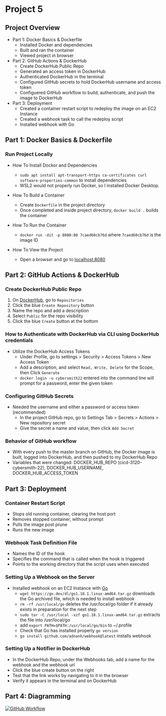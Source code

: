 # Project 5

## Project Overview

- Part 1: Docker Basics & Dockerfile
	- Installed Docker and dependencies 
	- Built and ran the container 
	- Viewed project in browser 
- Part 2: GitHub Actions & DockerHub
	- Create DockerHub Public Repo
	- Generated an access token in DockerHub
	- Authenticated DockerHub in the terminal 
	- Configured GitHub secrets to hold DockerHub username and access token
	- Configuered GitHub workflow to build, authenticate, and push the image to DockerHub
- Part 3: Deployment
	- Created a container restart script to redeploy the image on an EC2 Instance
	- Created a webhook task to call the redeploy script
	- Installed webhook with Go
	
	
## Part 1: Docker Basics & Dockerfile

### Run Project Locally

- How To Install Dockor and Dependencies 
   - `sudo apt install apt-transport-https ca-certificates curl software-properties-common` to install dependencies
   - WSL2 would not properly run Docker, so I installed Docker Desktop.
   
- How To Build a Container
   - Create `Dockerfile` in the project directory 
   - Once completed and inside project directory, `docker build .` builds the container
   
- How To Run the Container
   - `docker run -dit -p 8080:80 7caed60cb76d` where `7caed60cb76d` is the image ID

- How To View the Project
   - Open a browser and go to [localhost:8080](http://localhost:8080/)


## Part 2: GitHub Actions & DockerHub

### Create DockerHub Public Repo
1. On [DockerHub](https://hub.docker.com/), go to `Repositories`
2. Click the blue `Create Repository` button
3. Name the repo and add a description
4. Select `Public` for the repo visibility
5. Click the blue `Create` button at the bottom

### How to Authenticate with DockerHub via CLI using DockerHub credentials
- Utilize the DockerHub Access Tokens
	- Under Profile, go to settings > Security > Access Tokens > New Access Token
	- Add a description, and select `Read, Write, Delete` for the Scope, then Click `Generate`
	- `docker login -u cybersmith22` entered into the command line will prompt for a password, enter the given token 

### Configuring GitHub Secrets 
- Needed the username and either a password or access token (recommended)
	- In the project GitHub repo, go to Settings Tab > Secrets > Actions > New repository secret
	- Give the secret a name and value, then click `Add Secret`

### Behavior of GitHub workflow
- With every push to the master branch on GitHub, the Docker image is built, logged into DockerHub, and then pushed to my 
DockerHub Repo
- Variables that were changed: DOCKER_HUB_REPO (cicd-3120-cybersmith-22), DOCKER_HUB_USERNAME, DOCKER_HUB_ACCESS_TOKEN


## Part 3: Deployment

### Container Restart Script
- Stops old running container, clearing the host port
- Removes stopped container, without prompt
- Pulls the image post prune
- Runs the new image

### Webhook Task Definition File
- Names the ID of the hook
- Specifies the command that is called when the hook is triggered
- Points to the working directory that the script uses when executed

### Setting Up a Webhook on the Server
- Installed webhook on an EC2 Instance with [Go](https://go.dev/doc/install) 
	- `wget https://go.dev/dl/go1.18.1.linux-amd64.tar.gz` downloads the Go archived file, which is needed to install webhook
	- `rm -rf /usr/local/go` deletes the /usr/local/go folder if it already exists in preparation for the next step
	- `sudo tar -C /usr/local -xzf go1.18.1.linux-amd64.tar.gz` extracts the file into /usr/local/go
	- add `export PATH=$PATH:/usr/local/go/bin` to ~/.profile
	- Check that Go has installed properly `go version`
	- `go install github.com/adnanh/webhook@latest` installs webhook

### Setting Up a Notifier in DockerHub
- In the DockerHub Repo, under the Webhooks tab, add a name for the webhook and the webhook url 
- Click the blue create button on the right
- Test that the link works by navigating to it in the browser
- Verify it appears in the terminal and on DockerHub


## Part 4: Diagramming 

[![GitHub Workflow](https://mermaid.ink/img/pako:eNpdkUFuwyAQRa8yYhVLyQW8qBTHVhupi6px1Q0bChMb2YA1QKsqzt1LahKlZTUS7319mBOTTiErWUdi6qGtuYV0tqtHHZ7iB7xE3xew2TzA_O5oOI7uC5pPtAFa0l2HNEO1enadthAc1E4OSMkrlpjdNeaAkjB42EqJ3qPKkTce3jySFQZTXFb_E4sKrRvQ3qjql6pXeyM6hCrqMRT3N3f-jlCl3lqMPtWxYYYma5c3ovrTH15xcjmpXpIWNpvcsjUzSEZolT7vdCE5Cz0a5KxMoxI0cMbtOXFxUiJgo3RwxMpjKoBrJmJwh28rWRko4hWqtUiLMJk6_wBIkIZM)](https://mermaid.live/edit#pako:eNpdkUFuwyAQRa8yYhVLyQW8qBTHVhupi6px1Q0bChMb2YA1QKsqzt1LahKlZTUS7319mBOTTiErWUdi6qGtuYV0tqtHHZ7iB7xE3xew2TzA_O5oOI7uC5pPtAFa0l2HNEO1enadthAc1E4OSMkrlpjdNeaAkjB42EqJ3qPKkTce3jySFQZTXFb_E4sKrRvQ3qjql6pXeyM6hCrqMRT3N3f-jlCl3lqMPtWxYYYma5c3ovrTH15xcjmpXpIWNpvcsjUzSEZolT7vdCE5Cz0a5KxMoxI0cMbtOXFxUiJgo3RwxMpjKoBrJmJwh28rWRko4hWqtUiLMJk6_wBIkIZM)
